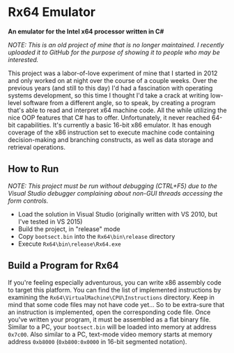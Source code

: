 # Rx64 Emulator
**An emulator for the Intel x64 processor written in C#**

*NOTE: This is an old project of mine that is no longer maintained. I recently uploaded it to
GitHub for the purpose of showing it to people who may be interested.*


This project was a labor-of-love experiment of mine that I started in 2012 and only worked on at night
over the course of a couple weeks. Over the previous years (and still to this day) I'd had a fascination
with operating systems development, so this time I thought I'd take a crack at writing low-level software from 
a different angle, so to speak, by creating a program that's able to read and interpret x64 machine code.
All the while utilizing the nice OOP features that C# has to offer. Unfortunately, it never reached 64-bit
capabilities. It's currently a basic 16-bit x86 emulator. It has enough coverage of the x86 instruction set
to execute machine code containing decision-making and branching constructs, as well as data storage and
retrieval operations.


## How to Run

*NOTE: This project must be run without debugging (CTRL+F5) due to the Visual Studio debugger complaining
about non-GUI threads accessing the form controls.*

- Load the solution in Visual Studio (originally written with VS 2010, but I've tested in VS 2015)
- Build the project, in "release" mode
- Copy `bootsect.bin` into the `Rx64\bin\release` directory
- Execute `Rx64\bin\release\Rx64.exe`


## Build a Program for Rx64

If you're feeling especially adventurous, you can write x86 assembly code to target this platform.
You can find the list of implemented instructions by examining the `Rx64\VirtualMachine\CPU\Instructions`
directory. Keep in mind that some code files may not have code yet... So to be extra-sure that an
instruction is implemented, open the corresponding code file. Once you've written your program,
it must be assembled as a flat binary file. Similar to a PC, your `bootsect.bin` will be loaded
into memory at address `0x7c00`. Also similar to a PC, text-mode video memory starts at memory
address `0xb8000` (`0xb800:0x0000` in 16-bit segmented notation).
